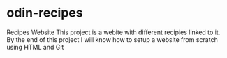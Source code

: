 # odin-recipes
Recipes Website
This project is a webite with different recipies linked to it.
By the end of this project I will know how to setup a website
from scratch using HTML and Git